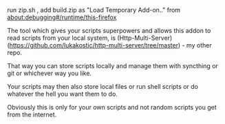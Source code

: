 run zip.sh , add build.zip as "Load Temporary Add-on.."  from  
[about:debugging#/runtime/this-firefox](about:debugging#/runtime/this-firefox)


The tool which gives your scripts superpowers and allows this addon to read scripts from your local system, is (Http-Multi-Server)(https://github.com/lukakostic/http-multi-server/tree/master) - my other repo.  
  
That way you can store scripts locally and manage them with syncthing or git or whichever way you like.  
  
Your scripts may then also store local files or run shell scripts or do whatever the hell you want them to do.  
  
Obviously this is only for your own scripts and not random scripts you get from the internet.  